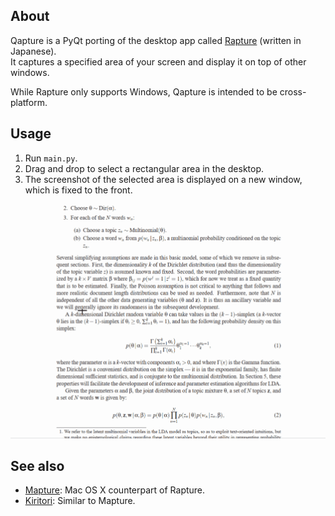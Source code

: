 ## About
Qapture is a PyQt porting of the desktop app called [Rapture](http://www.knystudio.net/rapture.html) (written in Japanese).  
It captures a specified area of your screen and display it on top of other windows.

While Rapture only supports Windows, Qapture is intended to be cross-platform.

## Usage
1. Run `main.py`.
2. Drag and drop to select a rectangular area in the desktop.
3. The screenshot of the selected area is displayed on a new window, which is fixed to the front.

![demo.gif](demo.gif)

## See also
* [Mapture](https://anatoo.jp/mapture/): Mac OS X counterpart of Rapture.
* [Kiritori](http://kiritori.ruhenheim.org/jp/): Similar to Mapture.